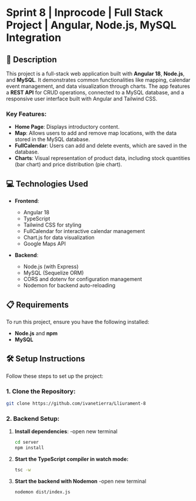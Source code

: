 # Sprint 8 | Inprocode | Full Stack Project | Angular, Node.js, MySQL Integration


## 📄 Description

This project is a full-stack web application built with **Angular 18**, **Node.js**, and **MySQL**. It demonstrates common functionalities like mapping, calendar event management, and data visualization through charts. The app features a **REST API** for CRUD operations, connected to a MySQL database, and a responsive user interface built with Angular and Tailwind CSS.

### Key Features:
- **Home Page**: Displays introductory content.
- **Map**: Allows users to add and remove map locations, with the data stored in the MySQL database.
- **FullCalendar**: Users can add and delete events, which are saved in the database.
- **Charts**: Visual representation of product data, including stock quantities (bar chart) and price distribution (pie chart).

## 💻 Technologies Used

- **Frontend**:
  - Angular 18
  - TypeScript
  - Tailwind CSS for styling
  - FullCalendar for interactive calendar management
  - Chart.js for data visualization
  - Google Maps API

- **Backend**:
  - Node.js (with Express)
  - MySQL (Sequelize ORM)
  - CORS and dotenv for configuration management
  - Nodemon for backend auto-reloading

## 📋 Requirements 

To run this project, ensure you have the following installed:

- **Node.js** and **npm**
- **MySQL**

## 🛠️ Setup Instructions

Follow these steps to set up the project:

### 1. Clone the Repository:
```bash
git clone https://github.com/ivanetierra/Lliurament-8
```

### 2. Backend Setup:

1. **Install dependencies**:
-open new terminal
   ```bash
   cd server
   npm install
   ```

2. **Start the TypeScript compiler in watch mode:**
   ```bash
   tsc -w
   ```

3. **Start the backend with Nodemon**
   -open new terminal
   ```bash
   nodemon dist/index.js
   ```
